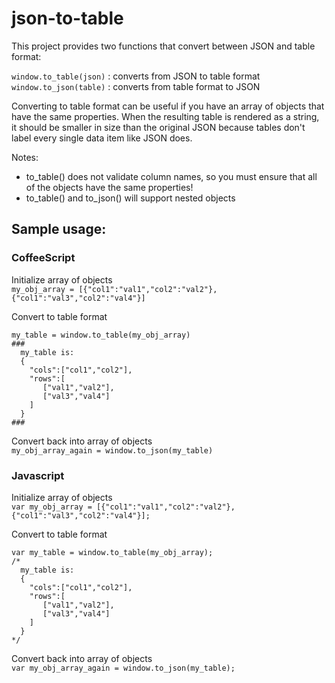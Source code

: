 # json-to-table

This project provides two functions that convert between JSON and table format:

`window.to_table(json)` : converts from JSON to table format  
`window.to_json(table)` : converts from table format to JSON

Converting to table format can be useful if you have an array of objects that have the same properties. When the resulting table is rendered as a string, it should be smaller in size than the original JSON because tables don't label every single data item like JSON does. 

Notes:

*  to_table() does not validate column names, so you must ensure that all of the objects have the same properties!
*  to_table() and to_json() will support nested objects


## Sample usage:

### CoffeeScript

Initialize array of objects  
`my_obj_array = [{"col1":"val1","col2":"val2"},{"col1":"val3","col2":"val4"}]`

Convert to table format

    my_table = window.to_table(my_obj_array)
    ### 
      my_table is:
      {
        "cols":["col1","col2"],
        "rows":[
           ["val1","val2"],
           ["val3","val4"]
        ]
      }
    ###

Convert back into array of objects  
`my_obj_array_again = window.to_json(my_table)`


### Javascript

Initialize array of objects  
`var my_obj_array = [{"col1":"val1","col2":"val2"},{"col1":"val3","col2":"val4"}];`

Convert to table format

    var my_table = window.to_table(my_obj_array);
    /* 
      my_table is:
      {
        "cols":["col1","col2"],
        "rows":[
           ["val1","val2"],
           ["val3","val4"]
        ]
      }
    */


Convert back into array of objects  
`var my_obj_array_again = window.to_json(my_table);`

